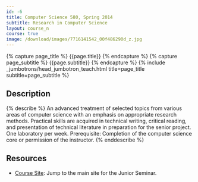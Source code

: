 ```yaml
---
id: -6
title: Computer Science 580, Spring 2014
subtitle: Research in Computer Science
layout: course_n
course: true
image: /download/images/7716141542_00f486290d_z.jpg
---
```


{% capture page_title %} {{page.title}} {% endcapture %}
{% capture page_subtitle %} {{page.subtitle}} {% endcapture %}
{% include _jumbotrons/head_jumbotron_teach.html title=page_title subtitle=page_subtitle %}

## Description

{% describe %}
An advanced treatment of selected topics from various areas of computer science with an emphasis on appropriate research
methods. Practical skills are acquired in technical writing, critical reading, and presentation of technical literature
in preparation for the senior project. One laboratory per week. Prerequisite: Completion of the computer science core or
permission of the instructor.
{% enddescribe %}

## Resources

<ul class="fa-ul">

<li><i class="fa-li fa fa-arrow-right"></i><a href="https://sites.google.com/a/allegheny.edu/cs580s2014/home"
target="_blank" class="major">Course Site</a>: Jump to the main site for the Junior Seminar.

</ul>
